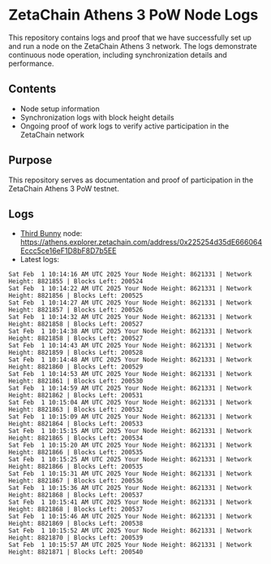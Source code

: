# ZetaChain Athens 3 PoW Node Logs
This repository contains logs and proof that we have successfully set up and run a node on the ZetaChain Athens 3 network. The logs demonstrate continuous node operation, including synchronization details and performance.

## Contents
- Node setup information
- Synchronization logs with block height details
- Ongoing proof of work logs to verify active participation in the ZetaChain network

## Purpose
This repository serves as documentation and proof of participation in the ZetaChain Athens 3 PoW testnet.

## Logs

- [Third Bunny](https://thirdbunny.xyz/) node: https://athens.explorer.zetachain.com/address/0x225254d35dE666064Eccc5ce16eF1D8bF8D7b5EE
- Latest logs:
```
Sat Feb  1 10:14:16 AM UTC 2025 Your Node Height: 8621331 | Network Height: 8821855 | Blocks Left: 200524
Sat Feb  1 10:14:22 AM UTC 2025 Your Node Height: 8621331 | Network Height: 8821856 | Blocks Left: 200525
Sat Feb  1 10:14:27 AM UTC 2025 Your Node Height: 8621331 | Network Height: 8821857 | Blocks Left: 200526
Sat Feb  1 10:14:32 AM UTC 2025 Your Node Height: 8621331 | Network Height: 8821858 | Blocks Left: 200527
Sat Feb  1 10:14:38 AM UTC 2025 Your Node Height: 8621331 | Network Height: 8821858 | Blocks Left: 200527
Sat Feb  1 10:14:43 AM UTC 2025 Your Node Height: 8621331 | Network Height: 8821859 | Blocks Left: 200528
Sat Feb  1 10:14:48 AM UTC 2025 Your Node Height: 8621331 | Network Height: 8821860 | Blocks Left: 200529
Sat Feb  1 10:14:53 AM UTC 2025 Your Node Height: 8621331 | Network Height: 8821861 | Blocks Left: 200530
Sat Feb  1 10:14:59 AM UTC 2025 Your Node Height: 8621331 | Network Height: 8821862 | Blocks Left: 200531
Sat Feb  1 10:15:04 AM UTC 2025 Your Node Height: 8621331 | Network Height: 8821863 | Blocks Left: 200532
Sat Feb  1 10:15:09 AM UTC 2025 Your Node Height: 8621331 | Network Height: 8821864 | Blocks Left: 200533
Sat Feb  1 10:15:15 AM UTC 2025 Your Node Height: 8621331 | Network Height: 8821865 | Blocks Left: 200534
Sat Feb  1 10:15:20 AM UTC 2025 Your Node Height: 8621331 | Network Height: 8821866 | Blocks Left: 200535
Sat Feb  1 10:15:25 AM UTC 2025 Your Node Height: 8621331 | Network Height: 8821866 | Blocks Left: 200535
Sat Feb  1 10:15:31 AM UTC 2025 Your Node Height: 8621331 | Network Height: 8821867 | Blocks Left: 200536
Sat Feb  1 10:15:36 AM UTC 2025 Your Node Height: 8621331 | Network Height: 8821868 | Blocks Left: 200537
Sat Feb  1 10:15:41 AM UTC 2025 Your Node Height: 8621331 | Network Height: 8821868 | Blocks Left: 200537
Sat Feb  1 10:15:46 AM UTC 2025 Your Node Height: 8621331 | Network Height: 8821869 | Blocks Left: 200538
Sat Feb  1 10:15:52 AM UTC 2025 Your Node Height: 8621331 | Network Height: 8821870 | Blocks Left: 200539
Sat Feb  1 10:15:57 AM UTC 2025 Your Node Height: 8621331 | Network Height: 8821871 | Blocks Left: 200540
```
